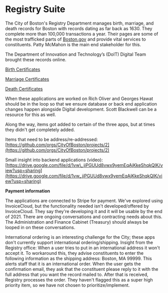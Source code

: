 # Registry Suite

The City of Boston's Registry Department manages birth, marriage, and death records for Boston with records dating as far back as 1630. They complete more than 100,000 transactions a year. Their pages are some of the most trafficked parts of [Boston.gov](https://www.boston.gov/) and provide vital services to constituents. Patty McMahon is the main end stakeholder for this.

The Department of Innovation and Technology’s \(DoIT\) Digital Team brought these records online. 

[Birth Certificates](https://app.gitbook.com/@boston/s/digital/~/drafts/-M11u2Ds-oY83bP9j3-S/projects/inactive-projects/registry-suite/birth-certificates)

[Marriage Certificates](https://app.gitbook.com/@boston/s/digital/~/drafts/-M12QwtqGTBk6JHr0qtY/projects/inactive-projects/registry-suite/marriage-certificates)

[Death Certificates](https://app.gitbook.com/@boston/s/digital/~/drafts/-M12SNjLUStJD150EY-A/projects/inactive-projects/registry-suite/death-certificates)



When these applications are worked on Rich Oliver and Georges Hawat should be in the loop so that we ensure database or back end application changes happen alongside Digital development. Scott Blackwell can be a resource for this as well.



Along the way, items got added to certain of the three apps, but at times they didn't get completely added. 

Items that need to be address/re-addressed: [https://github.com/orgs/CityOfBoston/projects/2](https://github.com/orgs/CityOfBoston/projects/2)

Small insight into backend applications \(video\): [https://drive.google.com/file/d/1vw\_jiPGUUd8vwx9yemEqAjKkeShqkQlK/view?usp=sharing](https://drive.google.com/file/d/1vw_jiPGUUd8vwx9yemEqAjKkeShqkQlK/view?usp=sharing)



**Payment information**

The applications are connected to Stripe for payment. We've explored using InvoiceCloud, but the functionality needed isn't developed/offered by InvoiceCloud. They say they're developing it and it will be usable by the end of 2021. There are ongoing conversations and contracting needs about this.  The Administration and Finance Cabinet \(Treasury\) should always be looped in on these conversations.

International ordering is an interesting challenge for the City; these apps don't currently support international ordering/shipping. Insight from the Registry office: When a user tries to put in an international address it won't accept it. To workaround this, they advise constituents to enter the following information as the shipping address: Boston, MA 99999. This alerts staff that it is an international order. When the user gets the confirmation email, they ask that the constituent please reply to it with the full address that you want the record mailed to. After that is received, Registry processes the order. They haven't flagged this as a super high priority item, so we have not chosen to prioritize/implement.

